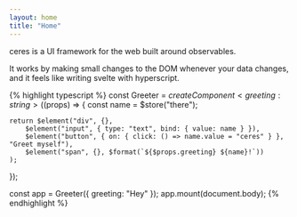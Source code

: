 ```yaml
---
layout: home
title: "Home"
---
```


ceres is a UI framework for the web built around observables.

It works by making small changes to the DOM whenever your data changes, and it feels like writing svelte with hyperscript.


{% highlight typescript %}
const Greeter = $createComponent<{ greeting: string }>(($props) => {
    const name = $store("there");

    return $element("div", {},
        $element("input", { type: "text", bind: { value: name } }),
        $element("button", { on: { click: () => name.value = "ceres" } }, "Greet myself"),
        $element("span", {}, $format(`${$props.greeting} ${name}!`))
    );
});

const app = Greeter({ greeting: "Hey" });
app.mount(document.body);
{% endhighlight %}
